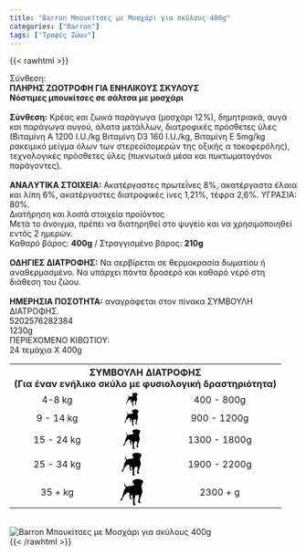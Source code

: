 ```yaml
---
title: "Barron Μπουκίτσες με Μοσχάρι για σκύλους 400g"
categories: ["Barron"]
tags: ["Τροφές Ζώων"]
---
```

{{< rawhtml >}}

<div class="sload35"><div class="product"><div id="sistatika">Σύνθεση:</div><div class="alltext"><strong>ΠΛΗΡΗΣ ΖΩΟΤΡΟΦΗ ΓΙΑ ΕΝΗΛΙΚΟΥΣ ΣΚΥΛΟΥΣ</strong><br><strong>Νόστιμες μπουκίτσες σε σάλτσα με μοσχάρι</strong><br><br><b>Σύνθεση:</b> Κρέας και ζωικά παράγωγα (μοσχάρι 12%), δημητριακά, αυγά και παράγωγα αυγού, άλατα μετάλλων, διατροφικές πρόσθετες ύλες (Βιταμίνη Α 1200 I.U./kg Βιταμίνη D3 160 I.U./kg, Βιταμίνη Ε 5mg/kg ρακειμικό μείγμα όλων των στερεοϊσομερών της οξικής α τοκοφερόλης), τεχνολογικές πρόσθετες ύλες (πυκνωτικά μέσα και πυκτωματογόνοι παράγοντες).<br><br><strong>ΑΝΑΛYTIKA ΣΤΟΙΧΕΙΑ:</strong> Ακατέργαστες πρωτεΐνες 8%, ακατέργαστα έλαια και λίπη 6%, ακατέργαστες διατροφικές ίνες 1,21%, τέφρα 2,6%. ΥΓΡΑΣΙΑ: 80%.</div><div id="loipa">Διατήρηση και λοιπά στοιχεία προϊόντος</div><div class="alltext">Μετά το άνοιγμα, πρέπει να διατηρηθεί στο ψυγείο και να χρησιμοποιηθεί εντός 2 ημερών.<br>Καθαρό βάρος: <b>400g</b> / Στραγγισμένο βάρος: <b>210g</b><br><br><b>ΟΔΗΓΙΕΣ ΔΙΑΤΡΟΦΗΣ:</b> Να σερβίρεται σε θερμοκρασία δωματίου ή αναθερμασμένο. Να υπάρχει πάντα δροσερό και καθαρό νερό στη διάθεση του ζώου.<br><br><b>ΗΜΕΡΗΣΙΑ ΠΟΣΟΤΗΤΑ:</b> αναγράφεται στον πίνακα ΣΥΜΒΟΥΛΗ ΔΙΑΤΡΟΦΗΣ.</div><div id="barcode"><div id="barimage1"></div><span id="bartext">5202576282384</span></div><div id="varos"><div id="varosimage1"></div><span id="varostext">1230g</span></div><div id="kivotio">ΠΕΡΙΕΧΟΜΕΝΟ ΚΙΒΩΤΙΟΥ:<br>24 τεμάχια Χ 400g</div><table id="diatable" style="text-align:center;min-width:100%"><tbody><tr><th colspan="3">ΣΥΜΒΟΥΛΗ ΔΙΑΤΡΟΦΗΣ<br>(Για έναν ενήλικο σκύλο με φυσιολογική δραστηριότητα)</th></tr><tr><td class="texr">4-8 kg</td><td class="texr"><svg style="width:20px" viewBox="0 0 78 90"><title>Asset 1</title><g id="Layer_2" data-name="Layer 2"><g id="Capa_1" data-name="Capa 1"><path id="Zynga" d="M61.09.35s6.19-.59,11,2.61a4.18,4.18,0,0,1,4.1,2.35C77.17,7,78.84,11,77.5,13.46,77.08,14,76.16,12,76.16,12s-.67,2.43-1.93,3.36a19.16,19.16,0,0,1-2.42,9.74A2.58,2.58,0,0,0,72,27c.25.67,3.61,12.51,3.44,16.46s-2.18,8.66-3.77,10.25a12.64,12.64,0,0,1-1.93,7.4,44.72,44.72,0,0,0-2.85,8.73c-.42,2.36-.58,4.88-.08,5.64s2.76,3.1,2.6,4.28-2.6,2.52-3.77,2.52-3.61-.76-4.19-2.35a12,12,0,0,1-.25-6c.42-1.6,3.27-13.27,1.59-20.16-4.1,1.85-11,1.76-11,1.76a66,66,0,0,1-2.6,9.66c-.5.84-.41,6.56-.41,10.17A55,55,0,0,0,50,84.62s1.76,1.26,1.51,2.86S49.28,90,47.52,90s-4.1-1.34-4.1-3.53.33-7.14.16-10.75-.08-6-.67-8.24-2.26-8.23-2.42-12.85a2.4,2.4,0,0,1-1.18-.42s-2.76,3.19-4.69,5c.26,1.26.92,3.53.92,4s.51.93,1.35,1.26,3.43,1.77,3.34,3.19-3.35,1.69-6.19.43c-.67-.34-3.1-8.49-3.44-9.58S30,56.9,30.44,56,32,52,31.86,50.26s-3.43-4.54-5.61-4.54c-1.67,0-4.23,2.57-6.11,4-2.26,1.76-4.86,4.45-5.53,4.87s-5.94,10-6.95,12.77C7.24,68.49,6.41,74,2,73.79c-2-.17-3.85-2.36,1.84-6.31,1.45-3.34,3.46-6.8,3.58-7.5a161.88,161.88,0,0,1,4.15-17.51c2.51-8.2,6.21-12.1,6.9-12.67s.88-.69.32-1-6.53-5.42-5.4-16.26c.19-1.26.75-.94,1.13,2s2.7,9.7,7.85,11.84c.5.19,4.21-2.64,23.11-4,.13-3.34.63-6.87.63-6.87a4.49,4.49,0,0,1-1.51-3c-.63,1-1,1.26-1.82,1.13s-.75-4-.56-6.8,3.39-4,4.58-4.1A6.77,6.77,0,0,1,50,2S52.92-1,61.09.35Z"></path></g></g></svg></td><td class="texr">400 - 800g</td></tr><tr><td class="texr">9 - 14 kg</td><td class="texr"><svg style="width:25px" viewBox="0 0 78 90"><title>Asset 1</title><g id="Layer_2" data-name="Layer 2"><g id="Capa_1" data-name="Capa 1"><path id="Zynga" d="M61.09.35s6.19-.59,11,2.61a4.18,4.18,0,0,1,4.1,2.35C77.17,7,78.84,11,77.5,13.46,77.08,14,76.16,12,76.16,12s-.67,2.43-1.93,3.36a19.16,19.16,0,0,1-2.42,9.74A2.58,2.58,0,0,0,72,27c.25.67,3.61,12.51,3.44,16.46s-2.18,8.66-3.77,10.25a12.64,12.64,0,0,1-1.93,7.4,44.72,44.72,0,0,0-2.85,8.73c-.42,2.36-.58,4.88-.08,5.64s2.76,3.1,2.6,4.28-2.6,2.52-3.77,2.52-3.61-.76-4.19-2.35a12,12,0,0,1-.25-6c.42-1.6,3.27-13.27,1.59-20.16-4.1,1.85-11,1.76-11,1.76a66,66,0,0,1-2.6,9.66c-.5.84-.41,6.56-.41,10.17A55,55,0,0,0,50,84.62s1.76,1.26,1.51,2.86S49.28,90,47.52,90s-4.1-1.34-4.1-3.53.33-7.14.16-10.75-.08-6-.67-8.24-2.26-8.23-2.42-12.85a2.4,2.4,0,0,1-1.18-.42s-2.76,3.19-4.69,5c.26,1.26.92,3.53.92,4s.51.93,1.35,1.26,3.43,1.77,3.34,3.19-3.35,1.69-6.19.43c-.67-.34-3.1-8.49-3.44-9.58S30,56.9,30.44,56,32,52,31.86,50.26s-3.43-4.54-5.61-4.54c-1.67,0-4.23,2.57-6.11,4-2.26,1.76-4.86,4.45-5.53,4.87s-5.94,10-6.95,12.77C7.24,68.49,6.41,74,2,73.79c-2-.17-3.85-2.36,1.84-6.31,1.45-3.34,3.46-6.8,3.58-7.5a161.88,161.88,0,0,1,4.15-17.51c2.51-8.2,6.21-12.1,6.9-12.67s.88-.69.32-1-6.53-5.42-5.4-16.26c.19-1.26.75-.94,1.13,2s2.7,9.7,7.85,11.84c.5.19,4.21-2.64,23.11-4,.13-3.34.63-6.87.63-6.87a4.49,4.49,0,0,1-1.51-3c-.63,1-1,1.26-1.82,1.13s-.75-4-.56-6.8,3.39-4,4.58-4.1A6.77,6.77,0,0,1,50,2S52.92-1,61.09.35Z"></path></g></g></svg></td><td class="texr">900 - 1200g</td></tr><tr><td class="texr">15 - 24 kg</td><td class="texr"><svg style="width:30px" viewBox="0 0 78 90"><title>Asset 1</title><g id="Layer_2" data-name="Layer 2"><g id="Capa_1" data-name="Capa 1"><path id="Zynga" d="M61.09.35s6.19-.59,11,2.61a4.18,4.18,0,0,1,4.1,2.35C77.17,7,78.84,11,77.5,13.46,77.08,14,76.16,12,76.16,12s-.67,2.43-1.93,3.36a19.16,19.16,0,0,1-2.42,9.74A2.58,2.58,0,0,0,72,27c.25.67,3.61,12.51,3.44,16.46s-2.18,8.66-3.77,10.25a12.64,12.64,0,0,1-1.93,7.4,44.72,44.72,0,0,0-2.85,8.73c-.42,2.36-.58,4.88-.08,5.64s2.76,3.1,2.6,4.28-2.6,2.52-3.77,2.52-3.61-.76-4.19-2.35a12,12,0,0,1-.25-6c.42-1.6,3.27-13.27,1.59-20.16-4.1,1.85-11,1.76-11,1.76a66,66,0,0,1-2.6,9.66c-.5.84-.41,6.56-.41,10.17A55,55,0,0,0,50,84.62s1.76,1.26,1.51,2.86S49.28,90,47.52,90s-4.1-1.34-4.1-3.53.33-7.14.16-10.75-.08-6-.67-8.24-2.26-8.23-2.42-12.85a2.4,2.4,0,0,1-1.18-.42s-2.76,3.19-4.69,5c.26,1.26.92,3.53.92,4s.51.93,1.35,1.26,3.43,1.77,3.34,3.19-3.35,1.69-6.19.43c-.67-.34-3.1-8.49-3.44-9.58S30,56.9,30.44,56,32,52,31.86,50.26s-3.43-4.54-5.61-4.54c-1.67,0-4.23,2.57-6.11,4-2.26,1.76-4.86,4.45-5.53,4.87s-5.94,10-6.95,12.77C7.24,68.49,6.41,74,2,73.79c-2-.17-3.85-2.36,1.84-6.31,1.45-3.34,3.46-6.8,3.58-7.5a161.88,161.88,0,0,1,4.15-17.51c2.51-8.2,6.21-12.1,6.9-12.67s.88-.69.32-1-6.53-5.42-5.4-16.26c.19-1.26.75-.94,1.13,2s2.7,9.7,7.85,11.84c.5.19,4.21-2.64,23.11-4,.13-3.34.63-6.87.63-6.87a4.49,4.49,0,0,1-1.51-3c-.63,1-1,1.26-1.82,1.13s-.75-4-.56-6.8,3.39-4,4.58-4.1A6.77,6.77,0,0,1,50,2S52.92-1,61.09.35Z"></path></g></g></svg></td><td class="texr">1300 - 1800g</td></tr><tr><td class="texr">25 - 34 kg</td><td class="texr"><svg style="width:35px" viewBox="0 0 78 90"><title>Asset 1</title><g id="Layer_2" data-name="Layer 2"><g id="Capa_1" data-name="Capa 1"><path id="Zynga" d="M61.09.35s6.19-.59,11,2.61a4.18,4.18,0,0,1,4.1,2.35C77.17,7,78.84,11,77.5,13.46,77.08,14,76.16,12,76.16,12s-.67,2.43-1.93,3.36a19.16,19.16,0,0,1-2.42,9.74A2.58,2.58,0,0,0,72,27c.25.67,3.61,12.51,3.44,16.46s-2.18,8.66-3.77,10.25a12.64,12.64,0,0,1-1.93,7.4,44.72,44.72,0,0,0-2.85,8.73c-.42,2.36-.58,4.88-.08,5.64s2.76,3.1,2.6,4.28-2.6,2.52-3.77,2.52-3.61-.76-4.19-2.35a12,12,0,0,1-.25-6c.42-1.6,3.27-13.27,1.59-20.16-4.1,1.85-11,1.76-11,1.76a66,66,0,0,1-2.6,9.66c-.5.84-.41,6.56-.41,10.17A55,55,0,0,0,50,84.62s1.76,1.26,1.51,2.86S49.28,90,47.52,90s-4.1-1.34-4.1-3.53.33-7.14.16-10.75-.08-6-.67-8.24-2.26-8.23-2.42-12.85a2.4,2.4,0,0,1-1.18-.42s-2.76,3.19-4.69,5c.26,1.26.92,3.53.92,4s.51.93,1.35,1.26,3.43,1.77,3.34,3.19-3.35,1.69-6.19.43c-.67-.34-3.1-8.49-3.44-9.58S30,56.9,30.44,56,32,52,31.86,50.26s-3.43-4.54-5.61-4.54c-1.67,0-4.23,2.57-6.11,4-2.26,1.76-4.86,4.45-5.53,4.87s-5.94,10-6.95,12.77C7.24,68.49,6.41,74,2,73.79c-2-.17-3.85-2.36,1.84-6.31,1.45-3.34,3.46-6.8,3.58-7.5a161.88,161.88,0,0,1,4.15-17.51c2.51-8.2,6.21-12.1,6.9-12.67s.88-.69.32-1-6.53-5.42-5.4-16.26c.19-1.26.75-.94,1.13,2s2.7,9.7,7.85,11.84c.5.19,4.21-2.64,23.11-4,.13-3.34.63-6.87.63-6.87a4.49,4.49,0,0,1-1.51-3c-.63,1-1,1.26-1.82,1.13s-.75-4-.56-6.8,3.39-4,4.58-4.1A6.77,6.77,0,0,1,50,2S52.92-1,61.09.35Z"></path></g></g></svg></td><td class="texr">1900 - 2200g</td></tr><tr><td class="texr">35 + kg</td><td class="texr"><svg style="width:40px" viewBox="0 0 78 90"><title>Asset 1</title><g id="Layer_2" data-name="Layer 2"><g id="Capa_1" data-name="Capa 1"><path id="Zynga" d="M61.09.35s6.19-.59,11,2.61a4.18,4.18,0,0,1,4.1,2.35C77.17,7,78.84,11,77.5,13.46,77.08,14,76.16,12,76.16,12s-.67,2.43-1.93,3.36a19.16,19.16,0,0,1-2.42,9.74A2.58,2.58,0,0,0,72,27c.25.67,3.61,12.51,3.44,16.46s-2.18,8.66-3.77,10.25a12.64,12.64,0,0,1-1.93,7.4,44.72,44.72,0,0,0-2.85,8.73c-.42,2.36-.58,4.88-.08,5.64s2.76,3.1,2.6,4.28-2.6,2.52-3.77,2.52-3.61-.76-4.19-2.35a12,12,0,0,1-.25-6c.42-1.6,3.27-13.27,1.59-20.16-4.1,1.85-11,1.76-11,1.76a66,66,0,0,1-2.6,9.66c-.5.84-.41,6.56-.41,10.17A55,55,0,0,0,50,84.62s1.76,1.26,1.51,2.86S49.28,90,47.52,90s-4.1-1.34-4.1-3.53.33-7.14.16-10.75-.08-6-.67-8.24-2.26-8.23-2.42-12.85a2.4,2.4,0,0,1-1.18-.42s-2.76,3.19-4.69,5c.26,1.26.92,3.53.92,4s.51.93,1.35,1.26,3.43,1.77,3.34,3.19-3.35,1.69-6.19.43c-.67-.34-3.1-8.49-3.44-9.58S30,56.9,30.44,56,32,52,31.86,50.26s-3.43-4.54-5.61-4.54c-1.67,0-4.23,2.57-6.11,4-2.26,1.76-4.86,4.45-5.53,4.87s-5.94,10-6.95,12.77C7.24,68.49,6.41,74,2,73.79c-2-.17-3.85-2.36,1.84-6.31,1.45-3.34,3.46-6.8,3.58-7.5a161.88,161.88,0,0,1,4.15-17.51c2.51-8.2,6.21-12.1,6.9-12.67s.88-.69.32-1-6.53-5.42-5.4-16.26c.19-1.26.75-.94,1.13,2s2.7,9.7,7.85,11.84c.5.19,4.21-2.64,23.11-4,.13-3.34.63-6.87.63-6.87a4.49,4.49,0,0,1-1.51-3c-.63,1-1,1.26-1.82,1.13s-.75-4-.56-6.8,3.39-4,4.58-4.1A6.77,6.77,0,0,1,50,2S52.92-1,61.09.35Z"></path></g></g></svg></td><td class="texr">2300 + g</td></tr></tbody></table><br><div class="pimg"><img alt="Barron Μπουκίτσες με Μοσχάρι για σκύλους 400g" title="Barron Μπουκίτσες με Μοσχάρι για σκύλους 400g" src="/media/images/barron-mpoukitses-me-mosxari-gia-skylous-400g.jpg"></div></div></div>
{{< /rawhtml >}}


